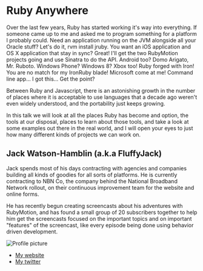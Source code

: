 # Ruby Anywhere

Over the last few years, Ruby has started working it's way into everything. If someone came up to me and asked me to program something for a platform I probably could. Need an application running on the JVM alongside all your Oracle stuff? Let's do it, rvm install jruby. You want an iOS application and OS X application that stay in sync? Great! I'll get the two RubyMotion projects going and use Sinatra to do the API. Android too? Domo Arigato, Mr. Ruboto. Windows Phone? Windows 8? Xbox too! Ruby forged with Iron! You are no match for my IronRuby blade! Microsoft come at me! Command line app... I got this... Get the point?

Between Ruby and Javascript, there is an astonishing growth in the number of places where it is acceptable to use languages that a decade ago weren't even widely understood, and the portability just keeps growing.

In this talk we will look at all the places Ruby has become and option, the tools at our disposal, places to learn about those tools, and take a look at some examples out there in the real world, and I will open your eyes to just how many different kinds of projects we can work on.

## Jack Watson-Hamblin (a.k.a FluffyJack)

Jack spends most of his days contracting with agencies and companies building all kinds of goodies for all sorts of platforms. He is currently contracting to NBN Co, the company behind the National Broadband Network rollout, on their continuous improvement team for the website and online forms.

He has recently begun creating screencasts about his adventures with RubyMotion, and has found a small group of 20 subscribers together to help him get the screencasts focused on the important topics and on important "features" of the screencast, like every episode being done using behavior driven development.

![Profile picture](https://raw.github.com/FluffyJack/rubyconfau-2014-cfp/master/example/profile_picture.jpg)

- [My website](http://www.fluffyjack.com)
- [My twitter](https://twitter.com/FluffyJack)
